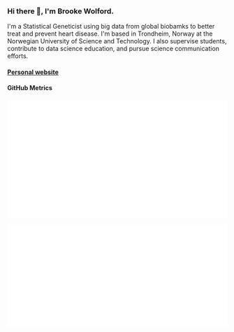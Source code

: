 ### Hi there 👋, I'm Brooke Wolford.

I'm a Statistical Geneticist using big data from global biobamks to better treat and prevent heart disease. I'm based in Trondheim, Norway at the Norwegian University of Science and Technology. I also supervise students, contribute to data science education, and pursue science communication efforts.

#### [Personal website]("www.brookewolford.com)

#### GitHub Metrics

[![metrics](github-metrics.svg)](https://metrics.lecoq.io/insights/bnwolford)

[![languages](metrics.plugin.languages.svg)](https://metrics.lecoq.io/insights/bnwolford)


